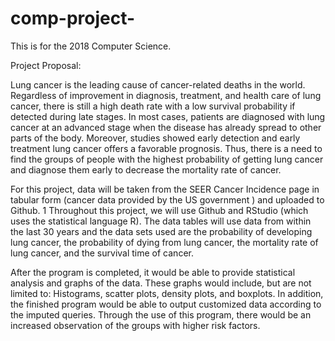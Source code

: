 # comp-project-
This is for the 2018 Computer Science.

Project Proposal:

  Lung cancer is the leading cause of cancer-related deaths in the world.
Regardless of improvement in diagnosis, treatment, and health care of lung cancer,
there is still a high death rate with a low survival probability if detected during late
stages. In most cases, patients are diagnosed with lung cancer at an advanced stage
when the disease has already spread to other parts of the body. Moreover, studies
showed early detection and early treatment lung cancer offers a favorable prognosis.
Thus, there is a need to find the groups of people with the highest probability of getting
lung cancer and diagnose them early to decrease the mortality rate of cancer.

  For this project, data will be taken from the SEER Cancer Incidence page in
tabular form (cancer data provided by the US government ) and uploaded to Github. 1
Throughout this project, we will use Github and RStudio (which uses the statistical
language R). The data tables will use data from within the last 30 years and the data
sets used are the probability of developing lung cancer, the probability of dying from
lung cancer, the mortality rate of lung cancer, and the survival time of cancer.

  After the program is completed, it would be able to provide statistical analysis
and graphs of the data. These graphs would include, but are not limited to: Histograms,
scatter plots, density plots, and boxplots. In addition, the finished program would be
able to output customized data according to the imputed queries. Through the use of
this program, there would be an increased observation of the groups with higher risk
factors.
